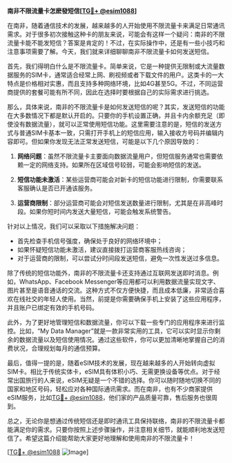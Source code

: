 **南非不限流量卡怎麽發短信[[TG💪+ @esim1088](https://t.me/s/esim1088)]**

在南非，随着通信技术的发展，越来越多的人开始使用不限流量卡来满足日常通讯需求。对于很多初次接触这种卡的朋友来说，可能会有这样一个疑问：南非的不限流量卡能不能发短信？答案是肯定的！不过，在实际操作中，还是有一些小技巧和注意事项需要了解。今天，我们就来详细聊聊南非不限流量卡如何发送短信。

首先，我们得明白什么是不限流量卡。简单来说，它是一种提供无限制或大流量数据服务的SIM卡，通常适合经常上网、刷视频或者下载文件的用户。这类卡的一大特点是价格相对实惠，而且支持多种网络环境，比如4G甚至5G。不过，不同运营商提供的套餐可能有所不同，因此在选择时要根据自己的实际需求进行挑选。

那么，具体来说，南非的不限流量卡是如何发送短信的呢？其实，发送短信的功能在大多数情况下都是默认开启的。只要你的手机设置正确，并且卡内余额充足（即使没有数据流量），就可以正常使用短信功能。这里需要注意的是，短信的发送方式与普通SIM卡基本一致，只需打开手机上的短信应用，输入接收方号码并编辑内容即可。但如果你发现无法正常发送短信，可能是以下几个原因导致的：

1. **网络问题**：虽然不限流量卡主要面向数据流量用户，但短信服务通常也需要依赖一定的网络支持。如果所在区域信号较弱，可能会影响短信的发送。
   
2. **短信功能未激活**：某些运营商可能会对新卡的短信功能进行限制，你需要联系客服确认是否已开通该服务。

3. **运营商限制**：部分运营商可能会对短信发送数量进行限制，尤其是在非高峰时段。如果你短时间内发送大量短信，可能会触发系统警告。

针对以上情况，我们可以采取以下措施解决问题：

- 首先检查手机信号强度，确保处于良好的网络环境中；
- 如果怀疑短信功能未激活，建议直接拨打运营商客服热线咨询；
- 对于运营商的限制，可以尝试分时间段发送短信，避免一次性发送过多信息。

除了传统的短信功能外，南非的不限流量卡还支持通过互联网发送即时消息。例如，WhatsApp、Facebook Messenger等应用都可以利用数据流量实现文字、图片甚至是语音通话的交流。这种方式不仅方便快捷，而且成本低廉，非常适合喜欢在线社交的年轻人使用。当然，前提是你需要确保手机上安装了这些应用程序，并且账户已绑定有效的手机号码。

此外，为了更好地管理短信和数据流量，你可以下载一些专门的应用程序来进行监控。比如，“My Data Manager”就是一款非常实用的工具，它可以实时显示你剩余的数据流量以及短信使用情况。通过这些软件，你可以更加清晰地掌握自己的消费状况，合理规划每月的通信预算。

最后，值得一提的是，随着eSIM技术的发展，现在越来越多的人开始转向虚拟SIM卡。相比于传统实体卡，eSIM具有体积小巧、无需更换设备等优点。对于经常出国旅行的人来说，eSIM无疑是一个不错的选择。你可以随时随地切换不同的国家和地区号码，轻松应对各种国际通讯需求。而在南非，也有不少商家提供eSIM服务，比如[TG💪+ @esim1088](https://t.me/s/esim1088)，他们家的产品质量可靠，售后服务也很周到。

总之，无论你是想通过传统短信还是即时通讯工具保持联络，南非的不限流量卡都能满足你的需求。只要你按照上述步骤操作，并注意相关细节，就能顺利地发送短信了。希望这篇介绍能帮助大家更好地理解和使用南非的不限流量卡！

[[TG💪+ @esim1088](https://t.me/s/esim1088) ![Image](https://i.postimg.cc/4NQfJmqS/Snipaste-2025-05-13-00-14-12.png)]